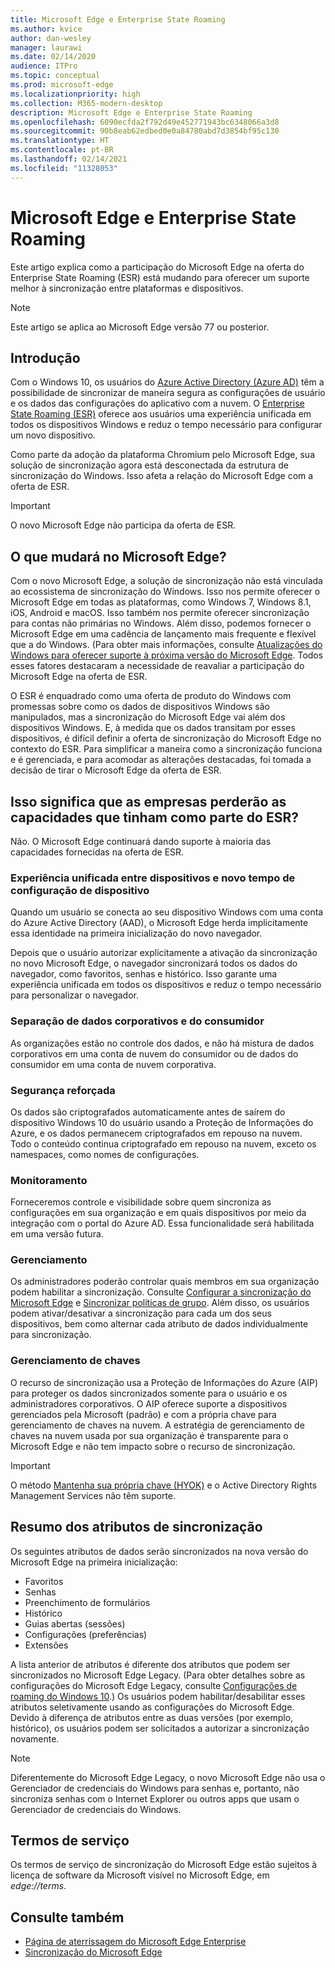 ```yaml
---
title: Microsoft Edge e Enterprise State Roaming
ms.author: kvice
author: dan-wesley
manager: laurawi
ms.date: 02/14/2020
audience: ITPro
ms.topic: conceptual
ms.prod: microsoft-edge
ms.localizationpriority: high
ms.collection: M365-modern-desktop
description: Microsoft Edge e Enterprise State Roaming
ms.openlocfilehash: 6090ecfda2f792d49e452771943bc6348066a3d8
ms.sourcegitcommit: 90b8eab62edbed0e0a84780abd7d3854bf95c130
ms.translationtype: HT
ms.contentlocale: pt-BR
ms.lasthandoff: 02/14/2021
ms.locfileid: "11328053"
---
```

# Microsoft Edge e Enterprise State Roaming

Este artigo explica como a participação do Microsoft Edge na oferta do Enterprise State Roaming (ESR) está mudando para oferecer um suporte melhor à sincronização entre plataformas e dispositivos.

> [!NOTE]
> Este artigo se aplica ao Microsoft Edge versão 77 ou posterior.

## Introdução

Com o Windows 10, os usuários do [Azure Active Directory (Azure AD)](https://docs.microsoft.com/azure/active-directory/fundamentals/active-directory-whatis) têm a possibilidade de sincronizar de maneira segura as configurações de usuário e os dados das configurações do aplicativo com a nuvem. O [Enterprise State Roaming (ESR)](https://docs.microsoft.com/azure/active-directory/devices/enterprise-state-roaming-overview) oferece aos usuários uma experiência unificada em todos os dispositivos Windows e reduz o tempo necessário para configurar um novo dispositivo.

Como parte da adoção da plataforma Chromium pelo Microsoft Edge, sua solução de sincronização agora está desconectada da estrutura de sincronização do Windows. Isso afeta a relação do Microsoft Edge com a oferta de ESR.

> [!IMPORTANT]
> O novo Microsoft Edge não participa da oferta de ESR.

## O que mudará no Microsoft Edge?

Com o novo Microsoft Edge, a solução de sincronização não está vinculada ao ecossistema de sincronização do Windows. Isso nos permite oferecer o Microsoft Edge em todas as plataformas, como Windows 7, Windows 8.1, iOS, Android e macOS. Isso também nos permite oferecer sincronização para contas não primárias no Windows. Além disso, podemos fornecer o Microsoft Edge em uma cadência de lançamento mais frequente e flexível que a do Windows. (Para obter mais informações, consulte [Atualizações do Windows para oferecer suporte à próxima versão do Microsoft Edge](microsoft-edge-sysupdate-windows-updates.md). Todos esses fatores destacaram a necessidade de reavaliar a participação do Microsoft Edge na oferta de ESR.

O ESR é enquadrado como uma oferta de produto do Windows com promessas sobre como os dados de dispositivos Windows são manipulados, mas a sincronização do Microsoft Edge vai além dos dispositivos Windows. E, à medida que os dados transitam por esses dispositivos, é difícil definir a oferta de sincronização do Microsoft Edge no contexto do ESR. Para simplificar a maneira como a sincronização funciona e é gerenciada, e para acomodar as alterações destacadas, foi tomada a decisão de tirar o Microsoft Edge da oferta de ESR.

## Isso significa que as empresas perderão as capacidades que tinham como parte do ESR?

Não. O Microsoft Edge continuará dando suporte à maioria das capacidades fornecidas na oferta de ESR.

### Experiência unificada entre dispositivos e novo tempo de configuração de dispositivo

Quando um usuário se conecta ao seu dispositivo Windows com uma conta do Azure Active Directory (AAD), o Microsoft Edge herda implicitamente essa identidade na primeira inicialização do novo navegador.

Depois que o usuário autorizar explicitamente a ativação da sincronização no novo Microsoft Edge, o navegador sincronizará todos os dados do navegador, como favoritos, senhas e histórico. Isso garante uma experiência unificada em todos os dispositivos e reduz o tempo necessário para personalizar o navegador.

### Separação de dados corporativos e do consumidor

As organizações estão no controle dos dados, e não há mistura de dados corporativos em uma conta de nuvem do consumidor ou de dados do consumidor em uma conta de nuvem corporativa.

### Segurança reforçada

Os dados são criptografados automaticamente antes de saírem do dispositivo Windows 10 do usuário usando a Proteção de Informações do Azure, e os dados permanecem criptografados em repouso na nuvem. Todo o conteúdo continua criptografado em repouso na nuvem, exceto os namespaces, como nomes de configurações.

### Monitoramento

Forneceremos controle e visibilidade sobre quem sincroniza as configurações em sua organização e em quais dispositivos por meio da integração com o portal do Azure AD. Essa funcionalidade será habilitada em uma versão futura.

### Gerenciamento

Os administradores poderão controlar quais membros em sua organização podem habilitar a sincronização. Consulte [Configurar a sincronização do Microsoft Edge](microsoft-edge-enterprise-sync.md#configure-microsoft-edge-sync) e [Sincronizar políticas de grupo](microsoft-edge-enterprise-sync.md#sync-group-policies). Além disso, os usuários podem ativar/desativar a sincronização para cada um dos seus dispositivos, bem como alternar cada atributo de dados individualmente para sincronização.

### Gerenciamento de chaves

O recurso de sincronização usa a Proteção de Informações do Azure (AIP) para proteger os dados sincronizados somente para o usuário e os administradores corporativos. O AIP oferece suporte a dispositivos gerenciados pela Microsoft (padrão) e com a própria chave para gerenciamento de chaves na nuvem. A estratégia de gerenciamento de chaves na nuvem usada por sua organização é transparente para o Microsoft Edge e não tem impacto sobre o recurso de sincronização.

> [!IMPORTANT]
> O método [Mantenha sua própria chave (HYOK)](https://docs.microsoft.com/azure/information-protection/configure-adrms-restrictions) e o Active Directory Rights Management Services não têm suporte.

## Resumo dos atributos de sincronização

Os seguintes atributos de dados serão sincronizados na nova versão do Microsoft Edge na primeira inicialização:

- Favoritos
- Senhas
- Preenchimento de formulários
- Histórico
- Guias abertas (sessões)
- Configurações (preferências)
- Extensões

A lista anterior de atributos é diferente dos atributos que podem ser sincronizados no Microsoft Edge Legacy. (Para obter detalhes sobre as configurações do Microsoft Edge Legacy, consulte [Configurações de roaming do Windows 10](https://docs.microsoft.com/azure/active-directory/devices/enterprise-state-roaming-windows-settings-reference).) Os usuários podem habilitar/desabilitar esses atributos seletivamente usando as configurações do Microsoft Edge. Devido à diferença de atributos entre as duas versões (por exemplo, histórico), os usuários podem ser solicitados a autorizar a sincronização novamente.

> [!NOTE]
> Diferentemente do Microsoft Edge Legacy, o novo Microsoft Edge não usa o Gerenciador de credenciais do Windows para senhas e, portanto, não sincroniza senhas com o Internet Explorer ou outros apps que usam o Gerenciador de credenciais do Windows.

## Termos de serviço

Os termos de serviço de sincronização do Microsoft Edge estão sujeitos à licença de software da Microsoft visível no Microsoft Edge, em *edge://terms*.

## Consulte também

- [Página de aterrissagem do Microsoft Edge Enterprise](https://aka.ms/EdgeEnterprise)
- [Sincronização do Microsoft Edge](microsoft-edge-enterprise-sync.md)